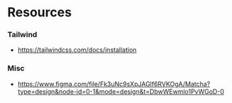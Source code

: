 # Resources

### Tailwind

* https://tailwindcss.com/docs/installation

### Misc

* https://www.figma.com/file/Fk3uNc9sXpJAGlf6RVKOgA/Matcha?type=design&node-id=0-1&mode=design&t=DbwWEwmlo1PvWGoD-0
